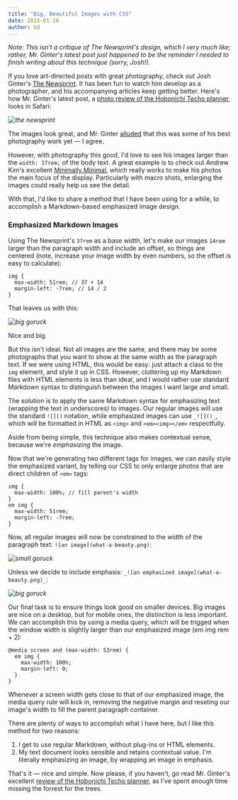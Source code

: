 ```yaml
---
title: "Big, Beautiful Images with CSS"
date: 2015-01-19
author: kd
---
```



_Note: This isn't a critique of The Newsprint's design, which I very much like; rather, Mr. Ginter's latest post just happened to be the reminder I needed to finish writing about this technique (sorry, Josh!)._

<!-- more -->

If you love art-directed posts with great photography, check out Josh Ginter's [The Newsprint](http://thenewsprint.co). It has been fun to watch him develop as a photographer, and his accompanying articles keep getting better. Here's how Mr. Ginter's latest post, a [photo review of the Hobonichi Techo planner](http://thenewsprint.co/2015/01/19/hobonichi-techo/), looks in Safari:

_![the newsprint](https://farm9.staticflickr.com/8655/16293073066_bec0012532_o_d.png)_

The images look great, and Mr. Ginter [alluded](https://twitter.com/joshuaginter/status/557028869442916352) that this was some of his best photography work yet &mdash; I agree.

However, with photography this good, I'd love to see his images larger than the `width: 37rem;` of the body text. A great example is to check out Andrew Kim's excellent [Minimally Minimal](http://www.minimallyminimal.com/), which really works to make his photos the main focus of the display. Particularly with macro shots, enlarging the images could really help us see the detail.

With that, I'd like to share a method that I have been using for a while, to accomplish a Markdown-based emphasized image design.

### Emphasized Markdown Images

Using The Newsprint's `37rem` as a base width, let's make our images `14rem` larger than the paragraph width and include an offset, so things are centered (note,  increase your image width by even numbers, so the offset is easy to calculate):

    img {
      max-width: 51rem; // 37 + 14
      margin-left: -7rem; // 14 / 2
	}

That leaves us with this:

_![big goruck](https://farm8.staticflickr.com/7470/15696474814_132247c345_o_d.png)_

Nice and big.

But this isn't ideal. Not all images are the same, and there may be some photographs that you want to show at the same width as the paragraph text. If we were using HTML, this would be easy: just attach a class to the `img` element, and style it up in CSS. However, cluttering up my Markdown files with HTML elements is less than ideal, and I would rather use standard Markdown syntax to distinguish between the images I want large and small.

The solution is to apply the same Markdown syntax for emphasizing text (wrapping the text in underscores) to images. Our regular images will use the standard `![]()` notation, while emphasized images can use `_![]()_`, which will be formatted in HTML as `<img>` and `<em><img></em>` respectfully.  

Aside from being simple, this technique also makes contextual sense, because we're _emphasizing_ the image.

Now that we're generating two different tags for images, we can easily style the emphasized variant, by telling our CSS to only enlarge photos that are direct children of `<em>` tags:

	img {
	  max-width: 100%; // fill parent's width
	}
	em img {
      max-width: 51rem;
      margin-left: -7rem;  
	}

Now, all regular images will now be constrained to the width of the paragraph text: `![an image](what-a-beauty.png)`:

_![small goruck](https://farm9.staticflickr.com/8668/15699003153_d84f251f7f_o_d.png)_

Unless we decide to include emphasis: `_![an emphasized image](what-a-beauty.png)_`:

_![big goruck](https://farm8.staticflickr.com/7470/15696474814_132247c345_o_d.png)_

Our final task is to ensure things look good on smaller devices. Big images are nice on a desktop, but for mobile ones, the distinction is less important. We can accomplish this by using a media query, which will be trigged when the window width is slightly larger than our emphasized image (em img rem + 2):

	@media screen and (max-width: 53rem) {
	  em img {
	    max-width: 100%;
	    margin-left: 0;
	  }
	}

Whenever a screen width gets close to that of our emphasized image, the media query rule will kick in, removing the negative margin and reseting our image's width to fill the parent paragraph container.

There are plenty of ways to accomplish what I have here, but I like this method for two reasons:

1. I get to use regular Markdown, without plug-ins or HTML elements.
2. My text document looks sensible and retains contextual value. I'm literally emphasizing an image, by wrapping an image in emphasis.

That's it &mdash; nice and simple. Now please, if you haven't, go read Mr. Ginter's excellent [review of the Hobonichi Techo planner](http://thenewsprint.co/2015/01/19/hobonichi-techo/), as I've spent enough time missing the forrest for the trees.
